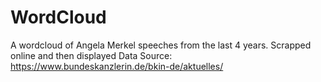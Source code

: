 # WordCloud
A wordcloud of Angela Merkel speeches from the last 4 years. Scrapped online and then displayed
Data Source: https://www.bundeskanzlerin.de/bkin-de/aktuelles/

